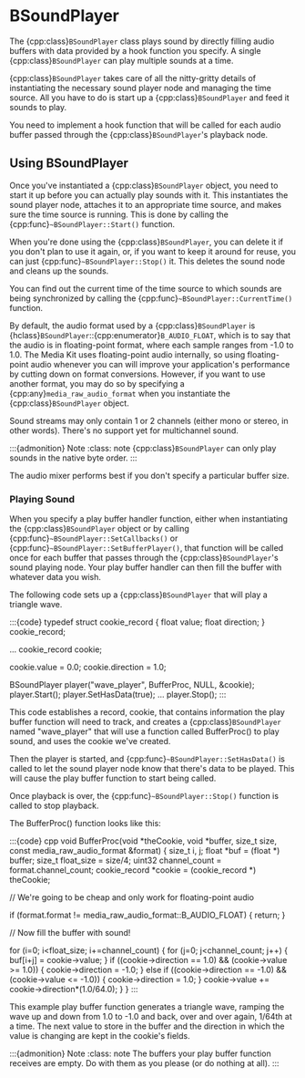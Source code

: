 # BSoundPlayer

The {cpp:class}`BSoundPlayer` class plays sound by directly filling audio
buffers with data provided by a hook function you specify. A single
{cpp:class}`BSoundPlayer` can play multiple sounds at a time.

{cpp:class}`BSoundPlayer` takes care of all the nitty-gritty details of
instantiating the necessary sound player node and managing the time source.
All you have to do is start up a {cpp:class}`BSoundPlayer` and feed it
sounds to play.

You need to implement a hook function that will be called for each audio
buffer passed through the {cpp:class}`BSoundPlayer`'s playback node.

## Using BSoundPlayer

Once you've instantiated a {cpp:class}`BSoundPlayer` object, you need to
start it up before you can actually play sounds with it. This instantiates
the sound player node, attaches it to an appropriate time source, and makes
sure the time source is running. This is done by calling the
{cpp:func}`~BSoundPlayer::Start()` function.

When you're done using the {cpp:class}`BSoundPlayer`, you can delete it if
you don't plan to use it again, or, if you want to keep it around for
reuse, you can just {cpp:func}`~BSoundPlayer::Stop()` it. This deletes the
sound node and cleans up the sounds.

You can find out the current time of the time source to which sounds are
being synchronized by calling the {cpp:func}`~BSoundPlayer::CurrentTime()`
function.

By default, the audio format used by a {cpp:class}`BSoundPlayer` is
{hclass}`BSoundPlayer`::{cpp:enumerator}`B_AUDIO_FLOAT`, which is to say
that the audio is in floating-point format, where each sample ranges from
-1.0 to 1.0. The Media Kit uses floating-point audio internally, so using
floating-point audio whenever you can will improve your application's
performance by cutting down on format conversions. However, if you want to
use another format, you may do so by specifying a
{cpp:any}`media_raw_audio_format` when you instantiate the
{cpp:class}`BSoundPlayer` object.

Sound streams may only contain 1 or 2 channels (either mono or stereo, in
other words). There's no support yet for multichannel sound.

:::{admonition} Note
:class: note
{cpp:class}`BSoundPlayer` can only play sounds in the native byte order.
:::

The audio mixer performs best if you don't specify a particular buffer
size.

### Playing Sound

When you specify a play buffer handler function, either when instantiating
the {cpp:class}`BSoundPlayer` object or by calling
{cpp:func}`~BSoundPlayer::SetCallbacks()` or
{cpp:func}`~BSoundPlayer::SetBufferPlayer()`, that function will be called
once for each buffer that passes through the {cpp:class}`BSoundPlayer`'s
sound playing node. Your play buffer handler can then fill the buffer with
whatever data you wish.

The following code sets up a {cpp:class}`BSoundPlayer` that will play a
triangle wave.

:::{code}
typedef struct cookie_record {
   float value;
   float direction;
} cookie_record;

...
cookie_record cookie;

cookie.value = 0.0;
cookie.direction = 1.0;

BSoundPlayer player("wave_player", BufferProc, NULL, &cookie);
player.Start();
player.SetHasData(true);
...
player.Stop();
:::

This code establishes a record, cookie, that contains information the play
buffer function will need to track, and creates a {cpp:class}`BSoundPlayer`
named "wave_player" that will use a function called BufferProc() to play
sound, and uses the cookie we've created.

Then the player is started, and {cpp:func}`~BSoundPlayer::SetHasData()` is
called to let the sound player node know that there's data to be played.
This will cause the play buffer function to start being called.

Once playback is over, the {cpp:func}`~BSoundPlayer::Stop()` function is
called to stop playback.

The BufferProc() function looks like this:

:::{code} cpp
void BufferProc(void *theCookie, void *buffer, size_t size,
            const media_raw_audio_format &format) {
   size_t i, j;
   float *buf = (float *) buffer;
   size_t float_size = size/4;
   uint32 channel_count = format.channel_count;
   cookie_record *cookie = (cookie_record *) theCookie;

   // We're going to be cheap and only work for floating-point audio

   if (format.format != media_raw_audio_format::B_AUDIO_FLOAT) {
      return;
   }

   // Now fill the buffer with sound!

   for (i=0; i<float_size; i+=channel_count) {
      for (j=0; j<channel_count; j++) {
         buf[i+j] = cookie->value;
      }
      if ((cookie->direction == 1.0) && (cookie->value >= 1.0)) {
         cookie->direction = -1.0;
      }
      else if ((cookie->direction == -1.0) && (cookie->value <= -1.0)) {
         cookie->direction = 1.0;
      }
      cookie->value += cookie->direction*(1.0/64.0);
   }
}
:::

This example play buffer function generates a triangle wave, ramping the
wave up and down from 1.0 to -1.0 and back, over and over again, 1/64th at
a time. The next value to store in the buffer and the direction in which
the value is changing are kept in the cookie's fields.

:::{admonition} Note
:class: note
The buffers your play buffer function receives are empty. Do with them as
you please (or do nothing at all).
:::
